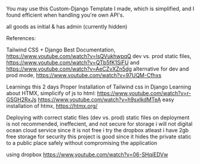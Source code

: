 You may use this Custom-Django Template I made, which is simplified, and I found efficient when handling you're own API's.

all goods as initial & has admin (currently hidden)

References:

Tailwind CSS + Django Best Documentation, <https://www.youtube.com/watch?v=lsQVukhwpqQ>
dev vs. prod static files, <https://www.youtube.com/watch?v=QTb5fK1SiFU> and <https://www.youtube.com/watch?v=AeCZvXZn5dg>
alternative for dev and prod mode, <https://www.youtube.com/watch?v=97UQM-Cfhxs>

Learnings this 2 days
Proper Installation of Tailwind css in Django
Learning about HTMX, simplicify of js to html: <https://www.youtube.com/watch?v=r-GSGH2RxJs>
https://www.youtube.com/watch?v=h9sxlkdMTeA
easy installation of htmx, https://htmx.org/

Deploying with correct static files (dev vs. prod)
    static files on deployment is not recommended, ineffecient, and not secure
    for storage i will not digital ocean cloud service since it is not free
    i try the dropbox atleast i have 2gb free storage
    for security this project is good since it hides the private static to a public place safely
    without compromising the application

using dropbox
    <https://www.youtube.com/watch?v=06-SHqiEDVw>
